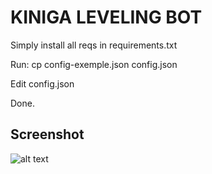 # KINIGA LEVELING BOT

Simply install all reqs in requirements.txt

Run: cp config-exemple.json config.json



Edit config.json

Done.


## Screenshot
![alt text](https://i.imgur.com/5s3AXKJ.png)
